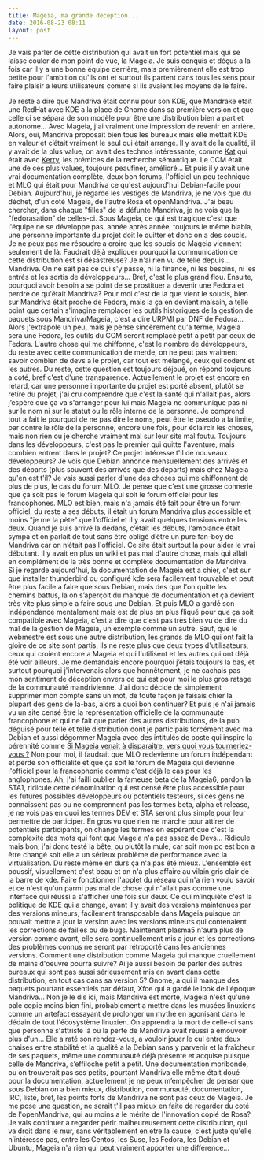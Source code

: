 ```yaml
---
title: Mageia, ma grande déception...
date: 2016-08-23 08:11
layout: post
---
```


Je vais parler de cette distribution qui avait un fort potentiel mais
qui se laisse couler de mon point de vue, la Mageia. Je suis conquis et
déçus a la fois car il y a une bonne équipe derrière, mais premièrement
elle est trop petite pour l'ambition qu'ils ont et surtout ils partent
dans tous les sens pour faire plaisir a leurs utilisateurs comme si ils
avaient les moyens de le faire.  
<!--more-->  
Je reste a dire que Mandriva était connu pour son KDE, que Mandrake
était une RedHat avec KDE a la place de Gnome dans sa première version
et que celle ci se sépara de son modèle pour être une distribution bien
a part et autonome... Avec Mageia, j'ai vraiment une impression de
revenir en arrière. Alors, oui, Mandriva proposait bien tous les bureaux
mais elle mettait KDE en valeur et c’était vraiment le seul qui était
arrangé. Il y avait de la qualité, il y avait de la plus value, on avait
des technos intéressante, comme
[Kat](https://fr.wikipedia.org/wiki/Kat_%28informatique%29) qui était
avec [Kerry](https://fr.wikipedia.org/wiki/Beagle_%28informatique%29),
les prémices de la recherche sémantique. Le CCM était une de ces plus
values, toujours peaufiner, amélioré... Et puis il y avait une vrai
documentation complète, deux bon forums, l'officiel un peu technique et
MLO qui était pour Mandriva ce qu'est aujourd'hui Debian-facile pour
Debian. Aujourd'hui, je regarde les vestiges de Mandriva, je ne vois que
du déchet, d'un coté Mageia, de l'autre Rosa et openMandriva. J'ai beau
chercher, dans chaque "filles" de la défunte Mandriva, je ne vois que la
"fedorasation" de celles-ci. Sous Mageia, ce qui est tragique c'est que
l'équipe ne se développe pas, année après année, toujours le même
blabla, une personne importante du projet doit le quitter et donc on a
des soucis. Je ne peux pas me résoudre a croire que les soucis de Mageia
viennent seulement de là. Faudrait déjà expliquer pourquoi la
communication de cette distribution est si désastreuse? Je n'ai rien vu
de telle depuis... Mandriva. On ne sait pas ce qui s'y passe, ni la
finance, ni les besoins, ni les entrés et les sortis de développeurs...
Bref, c'est le plus grand flou. Ensuite, pourquoi avoir besoin a se
point de se prostituer a devenir une Fedora et perdre ce qu'était
Mandriva? Pour moi c'est de la que vient le soucis, bien sur Mandriva
était proche de Fedora, mais la ça en devient malsain, a telle point que
certain s'imagine remplacer les outils historiques de la gestion de
paquets sous Mandriva/Mageia, c'est a dire URPMI par DNF de Fedora...
Alors j'extrapole un peu, mais je pense sincèrement qu'a terme, Mageia
sera une Fedora, les outils du CCM seront remplacé petit a petit par
ceux de Fedora. L'autre chose qui me chiffonne, c'est le nombre de
développeurs, du reste avec cette communication de merde, on ne peut pas
vraiment savoir combien de devs a le projet, car tout est mélangé, ceux
qui codent et les autres. Du reste, cette question est toujours déjoué,
on répond toujours a coté, bref c'est d'une transparence. Actuellement
le projet est encore en retard, car une personne importante du projet
est porté absent, plutôt se retire du projet, j'ai cru comprendre que
c'est la santé qui n'allait pas, alors j’espère que ça va s'arranger
pour lui mais Mageia ne communique pas ni sur le nom ni sur le statut ou
le rôle interne de la personne. Je comprend tout a fait le pourquoi de
ne pas dire le noms, peut être le pseudo a la limite, par contre le rôle
de la personne, encore une fois, pour éclaircir les choses, mais non
rien ou je cherche vraiment mal sur leur site mal foutu. Toujours dans
les développeurs, c'est pas le premier qui quitte l'aventure, mais
combien entrent dans le projet? Ce projet intéresse t'il de nouveaux
développeurs? Je vois que Debian annonce mensuellement des arrivés et
des départs (plus souvent des arrivés que des départs) mais chez Mageia
qu'en est t'il? Je vais aussi parler d'une des choses qui me chiffonnent
de plus de plus, le cas du forum MLO. Je pense que c'est une grosse
connerie que ça soit pas le forum Mageia qui soit le forum officiel pour
les francophones. MLO est bien, mais n'a jamais été fait pour être un
forum officiel, du reste a ses débuts, il était un forum Mandriva plus
accessible et moins "je me la pète" que l'officiel et il y avait
quelques tensions entre les deux. Quand je suis arrivé la dedans,
c’était les débuts, l'ambiance était sympa et on parlait de tout sans
être obligé d’être un pure fan-boy de Mandriva car on n’était pas
l'officiel. Ce site était surtout la pour aider le vrai débutant. Il y
avait en plus un wiki et pas mal d'autre chose, mais qui allait en
complément de la très bonne et complète documentation de Mandriva. Si je
regarde aujourd'hui, la documentation de Mageia est a chier, c'est sur
que installer thunderbird ou configuré kde sera facilement trouvable et
peut être plus facile a faire que sous Debian, mais des que l'on quitte
les chemins battus, la on s’aperçoit du manque de documentation et ça
devient très vite plus simple a faire sous une Debian. Et puis MLO a
gardé son indépendance mentalement mais est de plus en plus fliqué pour
que ça soit compatible avec Mageia, c'est a dire que c'est pas très bien
vu de dire du mal de la gestion de Mageia, un exemple comme un autre.
Sauf, que le webmestre est sous une autre distribution, les grands de
MLO qui ont fait la gloire de ce site sont partis, ils ne reste plus que
deux types d'utilisateurs, ceux qui croient encore a Mageia et qui
l'utilisent et les autres qui ont déjà été voir ailleurs. Je me
demandais encore pourquoi j’étais toujours la bas, et surtout pourquoi
j'intervenais alors que honnêtement, je ne cachais pas mon sentiment de
déception envers ce qui est pour moi le plus gros ratage de la
communauté mandrivienne. J'ai donc décidé de simplement supprimer mon
compte sans un mot, de toute façon je faisais chier la plupart des gens
de la-bas, alors a quoi bon continuer? Et puis je n'ai jamais vu un site
censé être la représentation officielle de la communauté francophone et
qui ne fait que parler des autres distributions, de la pub déguisé pour
telle et telle distribution dont je participais forcément avec ma Debian
et aussi dégommer Mageia avec des intitulés de poste qui inspire la
pérennité comme [Si Mageia venait à disparaitre, vers quoi vous
tourneriez-vous
?](http://www.mageialinux-online.org/forum/topic-21126+si-mageia-venait-a-disparaitre-vers-quoi-vous-tourneriez-vous.php)
Non pour moi, il faudrait que MLO redevienne un forum indépendant et
perde son officialité et que ça soit le forum de Mageia qui devienne
l'officiel pour la francophonie comme c'est déjà le cas pour les
anglophones. Ah, j'ai failli oublier la fameuse beta de la Mageia6,
pardon la STA1, ridicule cette dénomination qui est censé être plus
accessible pour les futures possibles développeurs ou potentiels
testeurs, si ces gens ne connaissent pas ou ne comprennent pas les
termes beta, alpha et release, je ne vois pas en quoi les termes DEV et
STA seront plus simple pour leur permettre de participer. En gros vu que
rien ne marche pour attirer de potentiels participants, on change les
termes en espérant que c'est la complexité des mots qui font que Mageia
n'a pas assez de Devs... Ridicule mais bon, j'ai donc testé la bête, ou
plutôt la mule, car soit mon pc est bon a être changé soit elle a un
sérieux problème de performance avec la virtualisation. Du reste même en
durs ça n'a pas été mieux. L'ensemble est poussif, visuellement c'est
beau et on n'a plus affaire au vilain gris clair de la barre de kde.
Faire fonctionner l'applet du réseau qui n'a rien voulu savoir et ce
n'est qu'un parmi pas mal de chose qui n'allait pas comme une interface
qui réussi a s'afficher une fois sur deux. Ce qui m’inquiète c'est la
politique de KDE qui a changé, avant il y avait des versions maintenues
par des versions mineurs, facilement transposable dans Mageia puisque on
pouvait mettre a jour la version avec les versions mineurs qui
contenaient les corrections de failles ou de bugs. Maintenant plasma5
n'aura plus de version comme avant, elle sera continuellement mis a jour
et les corrections des problèmes connus ne seront par rétroporté dans
les anciennes versions. Comment une distribution comme Mageia qui manque
cruellement de mains d'oeuvre pourra suivre? Ai je aussi besoin de
parler des autres bureaux qui sont pas aussi sérieusement mis en avant
dans cette distribution, en tout cas dans sa version 5? Gnome, a qui il
manque des paquets pourtant essentiels par défaut, Xfce qui a gardé le
look de l'époque Mandriva... Non je le dis ici, mais Mandriva est morte,
Mageia n'est qu'une pale copie moins bien fini, probablement a mettre
dans les musées linuxiens comme un artefact essayant de prolonger un
mythe en agonisant dans le dédain de tout l'écosystème linuxien. On
apprendra la mort de celle-ci sans que personne s'attriste là ou la
perte de Mandriva avait réussi a émouvoir plus d'un... Elle a raté son
rendez-vous, a vouloir jouer le cul entre deux chaises entre stabilité
et la qualité a la Debian sans y parvenir et la fraîcheur de ses
paquets, même une communauté déjà présente et acquise puisque celle de
Mandriva, s’effiloche petit a petit. Une documentation moribonde, ou on
trouverait pas ses petits, pourtant Mandriva elle même était doué pour
la documentation, actuellement je ne peux m’empêcher de penser que sous
Debian on a bien mieux, distribution, communauté, documentation, IRC,
liste, bref, les points forts de Mandriva ne sont pas ceux de Mageia. Je
me pose une question, ne serait t'il pas mieux en faite de regarder du
coté de l'openMandriva, qui au moins a le mérite de l'innovation copié
de Rosa? Je vais continuer a regarder périr malheureusement cette
distribution, qui va droit dans le mur, sans véritablement en etre la
cause, c'est juste qu'elle n’intéresse pas, entre les Centos, les Suse,
les Fedora, les Debian et Ubuntu, Mageia n'a rien qui peut vraiment
apporter une différence...
